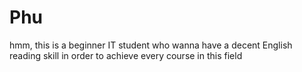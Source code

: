 # Phu
hmm, this is a beginner IT student who wanna have a decent English reading skill in order to achieve every course in this field
